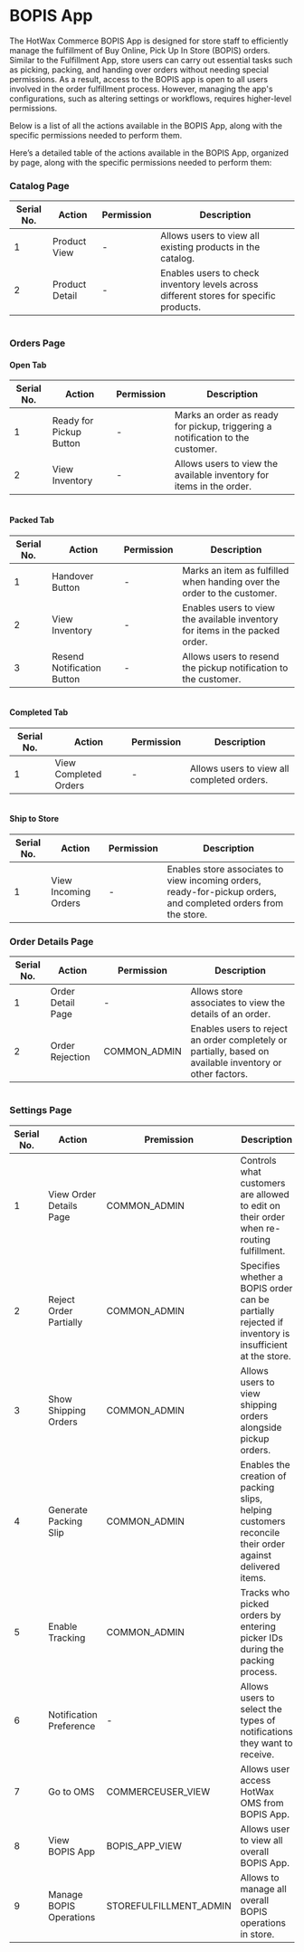 # BOPIS App

The HotWax Commerce BOPIS App is designed for store staff to efficiently manage the fulfillment of Buy Online, Pick Up In Store (BOPIS) orders. Similar to the Fulfillment App, store users can carry out essential tasks such as picking, packing, and handing over orders without needing special permissions. As a result, access to the BOPIS app is open to all users involved in the order fulfillment process. However, managing the app's configurations, such as altering settings or workflows, requires higher-level permissions.

Below is a list of all the actions available in the BOPIS App, along with the specific permissions needed to perform them.

Here’s a detailed table of the actions available in the BOPIS App, organized by page, along with the specific permissions needed to perform them:

### Catalog Page

| Serial No. | Action         | Permission | Description                                                                            |
| ---------- | -------------- | ---------- | -------------------------------------------------------------------------------------- |
| 1          | Product View   | -          | Allows users to view all existing products in the catalog.                             |
| 2          | Product Detail | -          | Enables users to check inventory levels across different stores for specific products. |

<figure><img src="../../.gitbook/assets/catalog (1).png" alt=""><figcaption></figcaption></figure>

### Orders Page

#### Open Tab

| Serial No. | Action                  | Permission | Description                                                                    |
| ---------- | ----------------------- | ---------- | ------------------------------------------------------------------------------ |
| 1          | Ready for Pickup Button | -          | Marks an order as ready for pickup, triggering a notification to the customer. |
| 2          | View Inventory          | -          | Allows users to view the available inventory for items in the order.           |

<figure><img src="../../.gitbook/assets/open order.png" alt=""><figcaption></figcaption></figure>

#### Packed Tab

| Serial No. | Action                     | Permission | Description                                                                  |
| ---------- | -------------------------- | ---------- | ---------------------------------------------------------------------------- |
| 1          | Handover Button            | -          | Marks an item as fulfilled when handing over the order to the customer.      |
| 2          | View Inventory             | -          | Enables users to view the available inventory for items in the packed order. |
| 3          | Resend Notification Button | -          | Allows users to resend the pickup notification to the customer.              |

<figure><img src="../../.gitbook/assets/Packed Orders.png" alt=""><figcaption></figcaption></figure>

#### Completed Tab

| Serial No. | Action                | Permission | Description                                |
| ---------- | --------------------- | ---------- | ------------------------------------------ |
| 1          | View Completed Orders | -          | Allows users to view all completed orders. |

<figure><img src="../../.gitbook/assets/completed (1) (1).png" alt=""><figcaption></figcaption></figure>

#### Ship to Store

| Serial No. | Action               | Permission | Description                                                                                                     |
| ---------- | -------------------- | ---------- | --------------------------------------------------------------------------------------------------------------- |
| 1          | View Incoming Orders | -          | Enables store associates to view incoming orders, ready-for-pickup orders, and completed orders from the store. |

### Order Details Page

| Serial No. | Action            | Permission    | Description                                                                                              |
| ---------- | ----------------- | ------------- | -------------------------------------------------------------------------------------------------------- |
| 1          | Order Detail Page | -             | Allows store associates to view the details of an order.                                                 |
| 2          | Order Rejection   | COMMON\_ADMIN | Enables users to reject an order completely or partially, based on available inventory or other factors. |

<figure><img src="../../.gitbook/assets/order details (1) (1).png" alt=""><figcaption></figcaption></figure>

### Settings Page

| Serial No.  | Action              | Premission                     | Description                                                                 |
|----|------------------------------|--------------------------|-----------------------------------------------------------------------------|
| 1  | View Order Details Page      | COMMON_ADMIN            | Controls what customers are allowed to edit on their order when re-routing fulfillment. |
| 2  | Reject Order Partially       | COMMON_ADMIN            | Specifies whether a BOPIS order can be partially rejected if inventory is insufficient at the store. |
| 3  | Show Shipping Orders         | COMMON_ADMIN            | Allows users to view shipping orders alongside pickup orders.              |
| 4  | Generate Packing Slip        | COMMON_ADMIN            | Enables the creation of packing slips, helping customers reconcile their order against delivered items. |
| 5  | Enable Tracking              | COMMON_ADMIN            | Tracks who picked orders by entering picker IDs during the packing process. |
| 6  | Notification Preference      | -                        | Allows users to select the types of notifications they want to receive.    |
| 7  | Go to OMS                    | COMMERCEUSER_VIEW       | Allows user access HotWax OMS from BOPIS App.                              |
| 8  | View BOPIS App               | BOPIS_APP_VIEW          | Allows user to view all overall BOPIS App.                                 |
| 9  | Manage BOPIS Operations      | STOREFULFILLMENT_ADMIN  | Allows to manage all overall BOPIS operations in store.                    |

<figure><img src="../../.gitbook/assets/settings (1).png" alt=""><figcaption></figcaption></figure>


